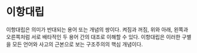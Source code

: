 # 이항대립

이항대립은 의미가 반대되는 용어 또는 개념의 쌍이다. 켜짐과 꺼짐, 위와 아래, 왼쪽과 오른쪽처럼 서로 배타적인 두 용어 간의 대조로 이해할 수 있다. 이항대립은 이러한 구별을 모든 언어와 사고의 근본으로 보는 구조주의의 핵심 개념이다.
